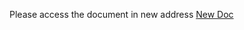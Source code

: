 Please access the document in new address [New Doc](https://github.com/hackathon-cli-recommendation/cli-recommendation/blob/master/Docs/guidance_for_az_next.md)
